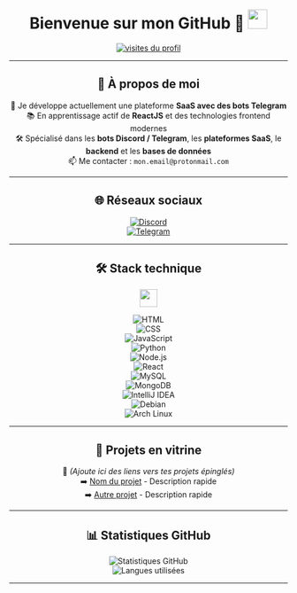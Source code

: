 <h1 align="center">
  Bienvenue sur mon GitHub 👋
  <img src="https://media.giphy.com/media/hvRJCLFzcasrR4ia7z/giphy.gif" width="35">
</h1>

<p align="center">
  <a href="https://github.com/ton_pseudo"><img src="https://komarev.com/ghpvc/?username=ton_pseudo&label=Profile%20views&color=0e75b6&style=flat" alt="visites du profil"/></a>
</p>

---

<div align="center">

## 🚀 À propos de moi

🎯 Je développe actuellement une plateforme **SaaS avec des bots Telegram**  
📚 En apprentissage actif de **ReactJS** et des technologies frontend modernes  
🛠️ Spécialisé dans les **bots Discord / Telegram**, les **plateformes SaaS**, le **backend** et les **bases de données**  
📫 Me contacter : `mon.email@protonmail.com`

---

## 🌐 Réseaux sociaux

[![Discord](https://img.shields.io/badge/Discord-5865F2?style=for-the-badge&logo=discord&logoColor=white)](https://discordapp.com/users/votre_tag)  
[![Telegram](https://img.shields.io/badge/Telegram-2CA5E0?style=for-the-badge&logo=telegram&logoColor=white)](https://t.me/votre_pseudo)

---

## 🛠️ Stack technique

<img src="https://media2.giphy.com/media/QssGEmpkyEOhBCb7e1/giphy.gif?cid=ecf05e47a0n3gi1bfqntqmob8g9aid1oyj2wr3ds3mg700bl&rid=giphy.gif" width="32">

![HTML](https://img.shields.io/badge/HTML-E34F26?style=for-the-badge&logo=html5&logoColor=white)  
![CSS](https://img.shields.io/badge/CSS-1572B6?style=for-the-badge&logo=css3&logoColor=white)  
![JavaScript](https://img.shields.io/badge/JavaScript-F7DF1E?style=for-the-badge&logo=javascript&logoColor=black)  
![Python](https://img.shields.io/badge/Python-3670A0?style=for-the-badge&logo=python&logoColor=ffdd54)  
![Node.js](https://img.shields.io/badge/Node.js-339933?style=for-the-badge&logo=node.js&logoColor=white)  
![React](https://img.shields.io/badge/React-20232A?style=for-the-badge&logo=react&logoColor=61DAFB)  
![MySQL](https://img.shields.io/badge/MySQL-00758F?style=for-the-badge&logo=mysql&logoColor=white)  
![MongoDB](https://img.shields.io/badge/MongoDB-4EA94B?style=for-the-badge&logo=mongodb&logoColor=white)  
![IntelliJ IDEA](https://img.shields.io/badge/IntelliJ%20IDEA-000?style=for-the-badge&logo=intellijidea&logoColor=white)  
![Debian](https://img.shields.io/badge/Debian-A81D33?style=for-the-badge&logo=debian&logoColor=white)  
![Arch Linux](https://img.shields.io/badge/Arch_Linux-1793D1?style=for-the-badge&logo=arch-linux&logoColor=white)

---

## 📌 Projets en vitrine

🔧 *(Ajoute ici des liens vers tes projets épinglés)*  
➡️ [Nom du projet](https://github.com/ton_pseudo/ton_projet) - Description rapide  
➡️ [Autre projet](https://github.com/ton_pseudo/ton_autre_projet) - Description rapide

---

## 📊 Statistiques GitHub

![Statistiques GitHub](https://github-readme-stats.vercel.app/api?username=ton_pseudo&show_icons=true&theme=default)  
![Langues utilisées](https://github-readme-stats.vercel.app/api/top-langs/?username=ton_pseudo&layout=compact)

---

</div>
